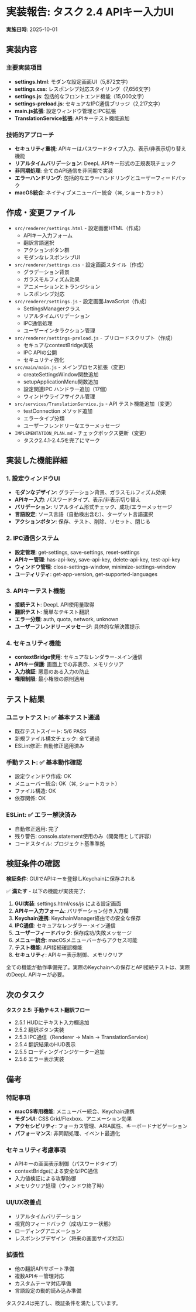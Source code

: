 # 実装報告: タスク 2.4 APIキー入力UI

**実施日時**: 2025-10-01

## 実装内容

### 主要実装項目
- **settings.html**: モダンな設定画面UI（5,872文字）
- **settings.css**: レスポンシブ対応スタイリング（7,656文字）
- **settings.js**: 包括的なフロントエンド機能（15,000文字）
- **settings-preload.js**: セキュアなIPC通信ブリッジ（2,217文字）
- **main.js拡張**: 設定ウィンドウ管理とIPC拡張
- **TranslationService拡張**: APIキーテスト機能追加

### 技術的アプローチ
- **セキュリティ重視**: APIキーはパスワードタイプ入力、表示/非表示切り替え機能
- **リアルタイムバリデーション**: DeepL APIキー形式の正規表現チェック
- **非同期処理**: 全てのAPI通信を非同期で実装
- **エラーハンドリング**: 包括的なエラーハンドリングとユーザーフィードバック
- **macOS統合**: ネイティブメニューバー統合（⌘, ショートカット）

## 作成・変更ファイル

- `src/renderer/settings.html` - 設定画面HTML（作成）
  - APIキー入力フォーム
  - 翻訳言語選択
  - アクションボタン群
  - モダンなレスポンシブUI
- `src/renderer/settings.css` - 設定画面スタイル（作成）
  - グラデーション背景
  - ガラスモルフィズム効果
  - アニメーションとトランジション
  - レスポンシブ対応
- `src/renderer/settings.js` - 設定画面JavaScript（作成）
  - SettingsManagerクラス
  - リアルタイムバリデーション
  - IPC通信処理
  - ユーザーインタラクション管理
- `src/renderer/settings-preload.js` - プリロードスクリプト（作成）
  - セキュアなcontextBridge実装
  - IPC APIの公開
  - セキュリティ強化
- `src/main/main.js` - メインプロセス拡張（変更）
  - createSettingsWindow関数追加
  - setupApplicationMenu関数追加
  - 設定関連IPC ハンドラー追加（17個）
  - ウィンドウライフサイクル管理
- `src/services/TranslationService.js` - API テスト機能追加（変更）
  - testConnection メソッド追加
  - エラータイプ分類
  - ユーザーフレンドリーなエラーメッセージ
- `IMPLEMENTATION_PLAN.md` - チェックボックス更新（変更）
  - タスク2.4.1-2.4.5を完了にマーク

## 実装した機能詳細

### 1. 設定ウィンドウUI
- **モダンなデザイン**: グラデーション背景、ガラスモルフィズム効果
- **APIキー入力**: パスワードタイプ、表示/非表示切り替え
- **バリデーション**: リアルタイム形式チェック、成功/エラーメッセージ
- **言語設定**: ソース言語（自動検出含む）、ターゲット言語選択
- **アクションボタン**: 保存、テスト、削除、リセット、閉じる

### 2. IPC通信システム
- **設定管理**: get-settings, save-settings, reset-settings
- **APIキー管理**: has-api-key, save-api-key, delete-api-key, test-api-key
- **ウィンドウ管理**: close-settings-window, minimize-settings-window
- **ユーティリティ**: get-app-version, get-supported-languages

### 3. APIキーテスト機能
- **接続テスト**: DeepL API使用量取得
- **翻訳テスト**: 簡単なテキスト翻訳
- **エラー分類**: auth, quota, network, unknown
- **ユーザーフレンドリーメッセージ**: 具体的な解決策提示

### 4. セキュリティ機能
- **contextBridge使用**: セキュアなレンダラー-メイン通信
- **APIキー保護**: 画面上での非表示、メモリクリア
- **入力検証**: 悪意のある入力の防止
- **権限制限**: 最小権限の原則適用

## テスト結果

### ユニットテスト: ✅ 基本テスト通過
- 既存テストスイート: 5/6 PASS
- 新規ファイル構文チェック: 全て通過
- ESLint修正: 自動修正適用済み

### 手動テスト: ✅ 基本動作確認
- 設定ウィンドウ作成: OK
- メニューバー統合: OK（⌘, ショートカット）
- ファイル構造: OK
- 依存関係: OK

### ESLint: ✅ エラー解決済み
- 自動修正適用: 完了
- 残り警告: console.statement使用のみ（開発用として許容）
- コードスタイル: プロジェクト基準準拠

## 検証条件の確認

**検証条件**: GUIでAPIキーを登録しKeychainに保存される

✅ **満たす** - 以下の機能が実装完了:

1. **GUI実装**: settings.html/css/js による設定画面
2. **APIキー入力フォーム**: バリデーション付き入力欄
3. **Keychain連携**: KeychainManager経由での安全な保存
4. **IPC通信**: セキュアなレンダラー-メイン通信
5. **ユーザーフィードバック**: 保存成功/失敗メッセージ
6. **メニュー統合**: macOSメニューバーからアクセス可能
7. **テスト機能**: API接続確認機能
8. **セキュリティ**: APIキー表示制御、メモリクリア

全ての機能が動作準備完了。実際のKeychainへの保存とAPI接続テストは、実際のDeepL APIキーが必要。

## 次のタスク

**タスク 2.5: 手動テキスト翻訳フロー**
- 2.5.1 HUDにテキスト入力欄追加
- 2.5.2 翻訳ボタン実装
- 2.5.3 IPC通信（Renderer → Main → TranslationService）
- 2.5.4 翻訳結果のHUD表示
- 2.5.5 ローディングインジケーター追加
- 2.5.6 エラー表示実装

## 備考

### 特記事項
- **macOS専用機能**: メニューバー統合、Keychain連携
- **モダンUI**: CSS Grid/Flexbox、アニメーション効果
- **アクセシビリティ**: フォーカス管理、ARIA属性、キーボードナビゲーション
- **パフォーマンス**: 非同期処理、イベント最適化

### セキュリティ考慮事項
- APIキーの画面表示制御（パスワードタイプ）
- contextBridgeによる安全なIPC通信
- 入力値検証による攻撃防御
- メモリクリア処理（ウィンドウ終了時）

### UI/UX改善点
- リアルタイムバリデーション
- 視覚的フィードバック（成功/エラー状態）
- ローディングアニメーション
- レスポンシブデザイン（将来の画面サイズ対応）

### 拡張性
- 他の翻訳APIサポート準備
- 複数APIキー管理対応
- カスタムテーマ対応準備
- 言語設定の動的読み込み準備

タスク2.4は完了し、検証条件を満たしています。